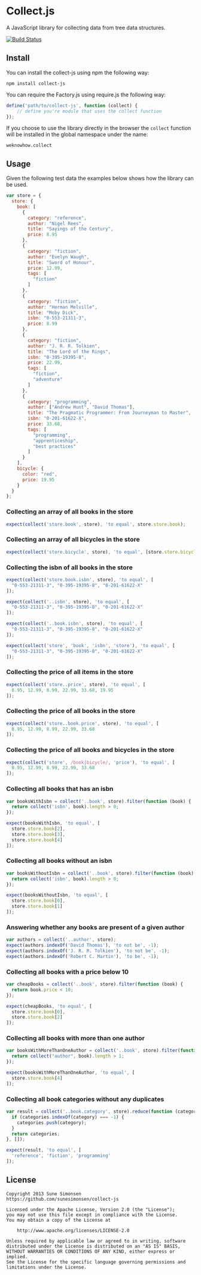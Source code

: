 # Collect.js

A JavaScript library for collecting data from tree data structures.

[![Build Status](https://travis-ci.org/sunesimonsen/collect-js.png?branch=master)](https://travis-ci.org/sunesimonsen/collect-js)

## Install

You can install the collect-js using npm the following way:

    npm install collect-js

You can require the Factory.js using require.js the following way:
``` js
define('path/to/collect-js', function (collect) {
    // define you're module that uses the collect function
});
```

If you choose to use the library directly in the browser the
```collect``` function will be installed in the global namespace under
the name:

    weknowhow.collect

## Usage

Given the following test data the examples below shows how the library can be used.

```js
var store = {
  store: {
    book: [
      {
        category: "reference",
        author: "Nigel Rees",
        title: "Sayings of the Century",
        price: 8.95
      },
      {
        category: "fiction",
        author: "Evelyn Waugh",
        title: "Sword of Honour",
        price: 12.99,
        tags: [
          "fiction"
        ]
      },
      {
        category: "fiction",
        author: "Herman Melville",
        title: "Moby Dick",
        isbn: "0-553-21311-3",
        price: 8.99
      },
      {
        category: "fiction",
        author: "J. R. R. Tolkien",
        title: "The Lord of the Rings",
        isbn: "0-395-19395-8",
        price: 22.99,
        tags: [
          "fiction",
          "adventure"
        ]
      },
      {
        category: "programming",
        author: ["Andrew Hunt", "David Thomas"],
        title: "The Pragmatic Programmer: From Journeyman to Master",
        isbn: "0-201-61622-X",
        price: 33.68,
        tags: [
          "programming",
          "apprenticeship",
          "best practices"
        ]
      }
    ],
    bicycle: {
      color: "red",
      price: 19.95
    }
  }
};
```

### Collecting an array of all books in the store

```js
expect(collect('store.book', store), 'to equal', store.store.book);
```

### Collecting an array of all bicycles in the store

```js
expect(collect('store.bicycle', store), 'to equal', [store.store.bicycle]);
```

### Collecting the isbn of all books in the store

```js
expect(collect('store.book.isbn', store), 'to equal', [
  "0-553-21311-3", "0-395-19395-8", "0-201-61622-X"
]);
```

```js
expect(collect('..isbn', store), 'to equal', [
  "0-553-21311-3", "0-395-19395-8", "0-201-61622-X"
]);
```

```js
expect(collect('..book.isbn', store), 'to equal', [
  "0-553-21311-3", "0-395-19395-8", "0-201-61622-X"
]);
```

```js
expect(collect('store', 'book', 'isbn', 'store'), 'to equal', [
  "0-553-21311-3", "0-395-19395-8", "0-201-61622-X"
]);
```

### Collecting the price of all items in the store

```js
expect(collect('store..price', store), 'to equal', [
  8.95, 12.99, 8.99, 22.99, 33.68, 19.95
]);
```

### Collecting the price of all books in the store

```js
expect(collect('store..book.price', store), 'to equal', [
  8.95, 12.99, 8.99, 22.99, 33.68
]);
```

### Collecting the price of all books and bicycles in the store

```js
expect(collect('store', /book|bicycle/, 'price'), 'to equal', [
  8.95, 12.99, 8.99, 22.99, 33.68
]);
```

### Collecting all books that has an isbn

```js
var booksWithIsbn = collect('..book', store).filter(function (book) {
  return collect('isbn', book).length > 0;
});

expect(booksWithIsbn, 'to equal', [
  store.store.book[2],
  store.store.book[3],
  store.store.book[4]
]);
```

### Collecting all books without an isbn

```js
var booksWithoutIsbn = collect('..book', store).filter(function (book) {
  return collect('isbn', book).length > 0;
});

expect(booksWithoutIsbn, 'to equal', [
  store.store.book[0],
  store.store.book[1]
]);
```

### Answering whether any books are present of a given author

```js
var authors = collect('..author', store);
expect(authors.indexOf('David Thomas'), 'to not be', -1);
expect(authors.indexOf('J. R. R. Tolkien'), 'to not be', -1);
expect(authors.indexOf('Robert C. Martin'), 'to be', -1);
```

### Collecting all books with a price below 10

```js
var cheapBooks = collect('..book', store).filter(function (book) {
  return book.price < 10;
});

expect(cheapBooks, 'to equal', [
  store.store.book[0],
  store.store.book[2]
]);
```

### Collecting all books with more than one author

```js
var booksWithMoreThanOneAuthor = collect('..book', store).filter(function (book) {
  return collect("author", book).length > 1;
});

expect(booksWithMoreThanOneAuthor, 'to equal', [
  store.store.book[4]
]);
```

### Collecting all book categories without any duplicates

```js
var result = collect('..book.category', store).reduce(function (categories, category) {
  if (categories.indexOf(category) === -1) {
    categories.push(category);
  }
  return categories;
}, []);

expect(result, 'to equal', [
  'reference', 'fiction', 'programming'
]);
```

## License

    Copyright 2013 Sune Simonsen
    https://github.com/sunesimonsen/collect-js

    Licensed under the Apache License, Version 2.0 (the "License");
    you may not use this file except in compliance with the License.
    You may obtain a copy of the License at

        http://www.apache.org/licenses/LICENSE-2.0

    Unless required by applicable law or agreed to in writing, software
    distributed under the License is distributed on an "AS IS" BASIS,
    WITHOUT WARRANTIES OR CONDITIONS OF ANY KIND, either express or implied.
    See the License for the specific language governing permissions and
    limitations under the License.
